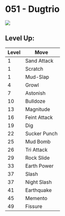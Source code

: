 # 051 - Dugtrio
![][051]

## Level Up:

Level | Move
---   | ---
  1   | Sand Attack
  1   | Scratch
  1   | Mud-Slap
  4   | Growl
  7   | Astonish
 10   | Bulldoze
 13   | Magnitude
 16   | Feint Attack
 19   | Dig
 22   | Sucker Punch
 25   | Mud Bomb
 26   | Tri Attack
 29   | Rock Slide
 33   | Earth Power
 37   | Slash
 37   | Night Slash
 41   | Earthquake
 45   | Memento
 49   | Fissure



[051]: /img/pokemon/051.png
